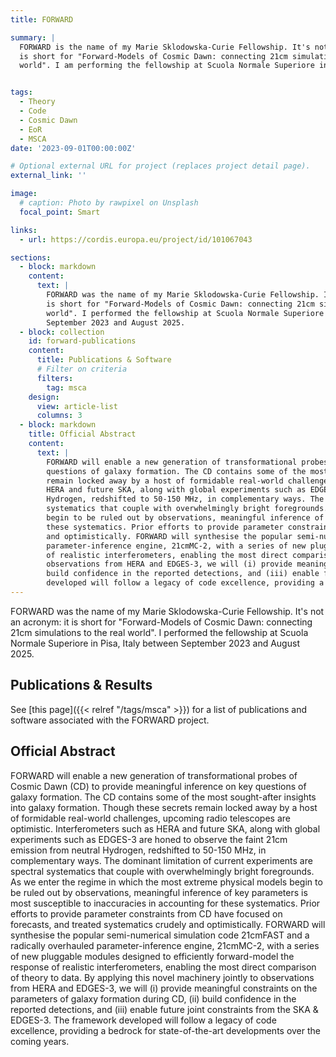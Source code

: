 ```yaml
---
title: FORWARD

summary: |
  FORWARD is the name of my Marie Sklodowska-Curie Fellowship. It's not an acronym: it 
  is short for "Forward-Models of Cosmic Dawn: connecting 21cm simulations to the real 
  world". I am performing the fellowship at Scuola Normale Superiore in Pisa, Italy.


tags:
  - Theory
  - Code
  - Cosmic Dawn
  - EoR
  - MSCA
date: '2023-09-01T00:00:00Z'

# Optional external URL for project (replaces project detail page).
external_link: ''

image:
  # caption: Photo by rawpixel on Unsplash
  focal_point: Smart

links:
  - url: https://cordis.europa.eu/project/id/101067043

sections:
  - block: markdown
    content:
      text: |
        FORWARD was the name of my Marie Sklodowska-Curie Fellowship. It's not an acronym: it 
        is short for "Forward-Models of Cosmic Dawn: connecting 21cm simulations to the real 
        world". I performed the fellowship at Scuola Normale Superiore in Pisa, Italy between
        September 2023 and August 2025.
  - block: collection
    id: forward-publications
    content:
      title: Publications & Software
      # Filter on criteria
      filters:
        tag: msca
    design:
      view: article-list
      columns: 3
  - block: markdown
    title: Official Abstract
    content:
      text: |
        FORWARD will enable a new generation of transformational probes of Cosmic Dawn (CD) to provide meaningful inference on key
        questions of galaxy formation. The CD contains some of the most sought-after insights into galaxy formation. Though these secrets
        remain locked away by a host of formidable real-world challenges, upcoming radio telescopes are optimistic. Interferometers such as
        HERA and future SKA, along with global experiments such as EDGES-3 are honed to observe the faint 21cm emission from neutral
        Hydrogen, redshifted to 50-150 MHz, in complementary ways. The dominant limitation of current experiments are spectral
        systematics that couple with overwhelmingly bright foregrounds. As we enter the regime in which the most extreme physical models
        begin to be ruled out by observations, meaningful inference of key parameters is most susceptible to inaccuracies in accounting for
        these systematics. Prior efforts to provide parameter constraints from CD have focused on forecasts, and treated systematics crudely
        and optimistically. FORWARD will synthesise the popular semi-numerical simulation code 21cmFAST and a radically overhauled
        parameter-inference engine, 21cmMC-2, with a series of new pluggable modules designed to efficiently forward-model the response
        of realistic interferometers, enabling the most direct comparison of theory to data. By applying this novel machinery jointly to
        observations from HERA and EDGES-3, we will (i) provide meaningful constraints on the parameters of galaxy formation during CD, (ii)
        build confidence in the reported detections, and (iii) enable future joint constraints from the SKA & EDGES-3. The framework
        developed will follow a legacy of code excellence, providing a bedrock for state-of-the-art developments over the coming years.
---
```


FORWARD was the name of my Marie Sklodowska-Curie Fellowship. It's not an acronym: it 
is short for "Forward-Models of Cosmic Dawn: connecting 21cm simulations to the real 
world". I performed the fellowship at Scuola Normale Superiore in Pisa, Italy between
September 2023 and August 2025.

## Publications & Results

See [this page]({{< relref "/tags/msca" >}}) for a list of publications and software
associated with the FORWARD project.

## Official Abstract
FORWARD will enable a new generation of transformational probes of Cosmic Dawn (CD) to provide meaningful inference on key
questions of galaxy formation. The CD contains some of the most sought-after insights into galaxy formation. Though these secrets
remain locked away by a host of formidable real-world challenges, upcoming radio telescopes are optimistic. Interferometers such as
HERA and future SKA, along with global experiments such as EDGES-3 are honed to observe the faint 21cm emission from neutral
Hydrogen, redshifted to 50-150 MHz, in complementary ways. The dominant limitation of current experiments are spectral
systematics that couple with overwhelmingly bright foregrounds. As we enter the regime in which the most extreme physical models
begin to be ruled out by observations, meaningful inference of key parameters is most susceptible to inaccuracies in accounting for
these systematics. Prior efforts to provide parameter constraints from CD have focused on forecasts, and treated systematics crudely
and optimistically. FORWARD will synthesise the popular semi-numerical simulation code 21cmFAST and a radically overhauled
parameter-inference engine, 21cmMC-2, with a series of new pluggable modules designed to efficiently forward-model the response
of realistic interferometers, enabling the most direct comparison of theory to data. By applying this novel machinery jointly to
observations from HERA and EDGES-3, we will (i) provide meaningful constraints on the parameters of galaxy formation during CD, (ii)
build confidence in the reported detections, and (iii) enable future joint constraints from the SKA & EDGES-3. The framework
developed will follow a legacy of code excellence, providing a bedrock for state-of-the-art developments over the coming years.
